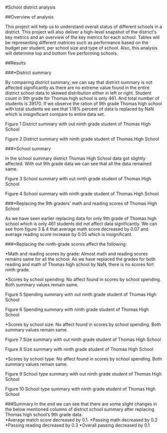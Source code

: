 #School district analysis

##Overview of analysis

This project will help us to understand overall status of different schools in a district. This project will also deliver a high-level snapshot of the district's key metrics and an overview of the key metrics for each school. Tables will be representing different matrices such as performance based on the budget per student, per school size and type of school. Also, this analysis will determine top and bottom five performing schools. 

##Results

###*District summary

By comparing district summary, we can say that district summary is not affected significantly as there are no extreme value found in the entire district school data to skewed distribution either in left or right. Student count in 9th grade for Thomas high school is only 461. And total number of students is 39170. If we observe the ration of 9th grade Thomas high school with total students we see that 1.18% percent of data is replaced by NaN which is insignificant compare to entire data set.          

Figure 1 District summary with out ninth grade student of Thomas High School 
 
Figure 2 District summary with ninth grade student of Thomas High School
 
###*School summary

 In the school summary district Thomas High School data got slightly affected. With out 9th grade data we can see that all the data remained same.

Figure 3 School summary with out ninth grade student of Thomas High School
 
Figure 4 School summary with ninth grade student of Thomas High School
 
###*Replacing the 9th graders’ math and reading scores of Thomas High School 

As we have seen earlier replacing data for only 9th grade of Thomas high school which is only 461 students did not affect data significantly. We can see from figure 3 & 4 that average math score decreased by 0.07 and average reading score increase by 0.05 which is insignificant.     

###*Replacing the ninth-grade scores affect the following:

*Math and reading scores by grade: Almost math and reading scores remains same for all the school. As we have replaced the grades for both reading and math of Thomas high school by NaN, there is no scores fort ninth grade. 

*Scores by school spending: No affect found in scores by school spending. Both summary values remain same.

Figure 5 Spending summary with out ninth grade student of Thomas High School
   
Figure 6 Spending summary with ninth grade student of Thomas High School
 
*Scores by school size: No affect found in scores by school spending. Both summary values remain same.

Figure 7 Size summary with out ninth grade student of Thomas High School
 
Figure 8 Size summary with ninth grade student of Thomas High School
 
*Scores by school type: No affect found in scores by school spending. Both summary values remain same.

Figure 9 School type summary with out ninth grade student of Thomas High School
 
Figure 10 School type summary with ninth grade student of Thomas High School
 

###Summary
In the end we can see that there are some slight changes in the below mentioned columns of district school summary after replacing Thomas high school’s 9th grade data.   
*Average match score decreased by 0.1. 
*Passing math decreased by 0.2
*Passing reading decreased by 0.3
*Overall passing decreased by 0.1

